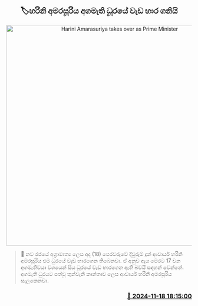 <p align='center'><b><h2 align='center' title='Harini Amarasuriya takes over as Prime Minister'>🏷හරිනි අමරසූරිය අගමැති ධූරයේ වැඩ භාර ගනියි</h2></b></p>
<p align='center'><img src='https://helakuru.sgp1.cdn.digitaloceanspaces.com/esana/images/lib/harini-amarasuriya-assumes-duties.jpg' width='600' alt='Harini Amarasuriya takes over as Prime Minister'></p>

>📝 නව රජයේ අග්‍රාමාත්‍ය ලෙස අද (18) පෙරවරුවේ දිවුරුම් දුන් ආචාර්ය හරිනි අමරසූරිය එම ධුරයේ වැඩ භාරගෙන තිබෙනවා.
ඒ අනුව ඇය මෙරට 17 වන අගමැතිවයා වශයෙන් සිය ධුරයේ වැඩ භාරගෙන ඇති බවයි සඳහන් වෙන්නේ.
අගමැති ධුරයට පත්වූ තුන්වැනි කාන්තාව ලෙස ආචාර්ය හරිනි අමරසූරිය සැලකෙනවා.


<h3 align='right'><a href='https://www.helakuru.lk/esana/p/105196/'>📅 2024-11-18 18:15:00</a></h3>
